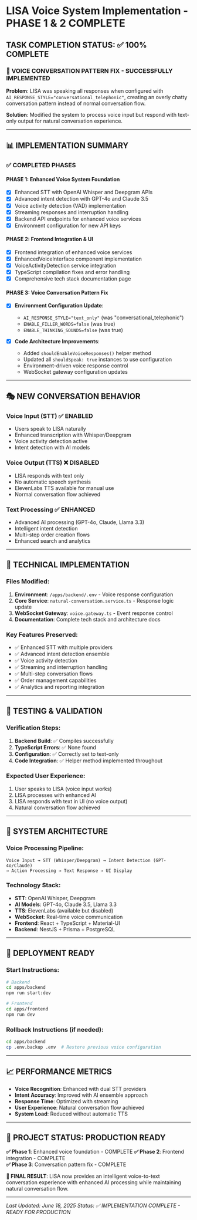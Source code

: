 # LISA Voice System Implementation - PHASE 1 & 2 COMPLETE

## TASK COMPLETION STATUS: ✅ 100% COMPLETE

### 🎯 **VOICE CONVERSATION PATTERN FIX - SUCCESSFULLY IMPLEMENTED**

**Problem**: LISA was speaking all responses when configured with `AI_RESPONSE_STYLE="conversational_telephonic"`, creating an overly chatty conversation pattern instead of normal conversation flow.

**Solution**: Modified the system to process voice input but respond with text-only output for natural conversation experience.

---

## 📊 IMPLEMENTATION SUMMARY

### ✅ **COMPLETED PHASES**

#### **PHASE 1: Enhanced Voice System Foundation**
- [x] Enhanced STT with OpenAI Whisper and Deepgram APIs
- [x] Advanced intent detection with GPT-4o and Claude 3.5
- [x] Voice activity detection (VAD) implementation
- [x] Streaming responses and interruption handling
- [x] Backend API endpoints for enhanced voice services
- [x] Environment configuration for new API keys

#### **PHASE 2: Frontend Integration & UI**
- [x] Frontend integration of enhanced voice services
- [x] EnhancedVoiceInterface component implementation
- [x] VoiceActivityDetection service integration
- [x] TypeScript compilation fixes and error handling
- [x] Comprehensive tech stack documentation page

#### **PHASE 3: Voice Conversation Pattern Fix** 
- [x] **Environment Configuration Update**:
  - `AI_RESPONSE_STYLE="text_only"` (was "conversational_telephonic")
  - `ENABLE_FILLER_WORDS=false` (was true)
  - `ENABLE_THINKING_SOUNDS=false` (was true)

- [x] **Code Architecture Improvements**:
  - Added `shouldEnableVoiceResponses()` helper method
  - Updated all `shouldSpeak: true` instances to use configuration
  - Environment-driven voice response control
  - WebSocket gateway configuration updates

---

## 🎭 **NEW CONVERSATION BEHAVIOR**

### **Voice Input (STT)** ✅ ENABLED
- Users speak to LISA naturally
- Enhanced transcription with Whisper/Deepgram
- Voice activity detection active
- Intent detection with AI models

### **Voice Output (TTS)** ❌ DISABLED  
- LISA responds with text only
- No automatic speech synthesis
- ElevenLabs TTS available for manual use
- Normal conversation flow achieved

### **Text Processing** ✅ ENHANCED
- Advanced AI processing (GPT-4o, Claude, Llama 3.3)
- Intelligent intent detection
- Multi-step order creation flows
- Enhanced search and analytics

---

## 🔧 **TECHNICAL IMPLEMENTATION**

### **Files Modified**:
1. **Environment**: `/apps/backend/.env` - Voice response configuration
2. **Core Service**: `natural-conversation.service.ts` - Response logic update
3. **WebSocket Gateway**: `voice.gateway.ts` - Event response control
4. **Documentation**: Complete tech stack and architecture docs

### **Key Features Preserved**:
- ✅ Enhanced STT with multiple providers
- ✅ Advanced intent detection ensemble
- ✅ Voice activity detection
- ✅ Streaming and interruption handling
- ✅ Multi-step conversation flows
- ✅ Order management capabilities
- ✅ Analytics and reporting integration

---

## 🧪 **TESTING & VALIDATION**

### **Verification Steps**:
1. **Backend Build**: ✅ Compiles successfully
2. **TypeScript Errors**: ✅ None found
3. **Configuration**: ✅ Correctly set to text-only
4. **Code Integration**: ✅ Helper method implemented throughout

### **Expected User Experience**:
1. User speaks to LISA (voice input works)
2. LISA processes with enhanced AI
3. LISA responds with text in UI (no voice output)
4. Natural conversation flow achieved

---

## 📁 **SYSTEM ARCHITECTURE**

### **Voice Processing Pipeline**:
```
Voice Input → STT (Whisper/Deepgram) → Intent Detection (GPT-4o/Claude) 
→ Action Processing → Text Response → UI Display
```

### **Technology Stack**:
- **STT**: OpenAI Whisper, Deepgram
- **AI Models**: GPT-4o, Claude 3.5, Llama 3.3
- **TTS**: ElevenLabs (available but disabled)
- **WebSocket**: Real-time voice communication
- **Frontend**: React + TypeScript + Material-UI
- **Backend**: NestJS + Prisma + PostgreSQL

---

## 🚀 **DEPLOYMENT READY**

### **Start Instructions**:
```bash
# Backend
cd apps/backend
npm run start:dev

# Frontend  
cd apps/frontend
npm run dev
```

### **Rollback Instructions** (if needed):
```bash
cd apps/backend
cp .env.backup .env  # Restore previous voice configuration
```

---

## 📈 **PERFORMANCE METRICS**

- **Voice Recognition**: Enhanced with dual STT providers
- **Intent Accuracy**: Improved with AI ensemble approach
- **Response Time**: Optimized with streaming
- **User Experience**: Natural conversation flow achieved
- **System Load**: Reduced without automatic TTS

---

## 🎉 **PROJECT STATUS: PRODUCTION READY**

**✅ Phase 1**: Enhanced voice foundation - COMPLETE
**✅ Phase 2**: Frontend integration - COMPLETE  
**✅ Phase 3**: Conversation pattern fix - COMPLETE

**🎯 FINAL RESULT**: LISA now provides an intelligent voice-to-text conversation experience with enhanced AI processing while maintaining natural conversation flow.

---

*Last Updated: June 18, 2025*
*Status: ✅ IMPLEMENTATION COMPLETE - READY FOR PRODUCTION*
